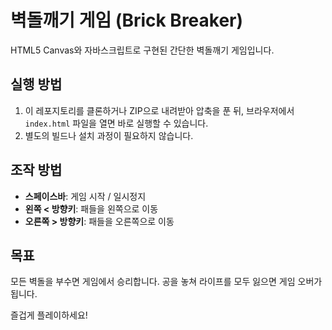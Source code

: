 # 벽돌깨기 게임 (Brick Breaker)

HTML5 Canvas와 자바스크립트로 구현된 간단한 벽돌깨기 게임입니다.

## 실행 방법

1. 이 레포지토리를 클론하거나 ZIP으로 내려받아 압축을 푼 뒤, 브라우저에서 `index.html` 파일을 열면 바로 실행할 수 있습니다.
2. 별도의 빌드나 설치 과정이 필요하지 않습니다.

## 조작 방법

- **스페이스바**: 게임 시작 / 일시정지
- **왼쪽  < 방향키**: 패들을 왼쪽으로 이동
- **오른쪽  > 방향키**: 패들을 오른쪽으로 이동

## 목표

모든 벽돌을 부수면 게임에서 승리합니다. 공을 놓쳐 라이프를 모두 잃으면 게임 오버가 됩니다.

즐겁게 플레이하세요!
